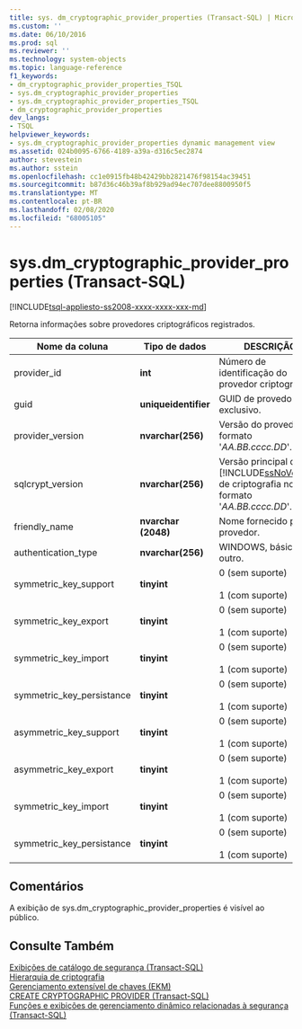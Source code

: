 ```yaml
---
title: sys. dm_cryptographic_provider_properties (Transact-SQL) | Microsoft Docs
ms.custom: ''
ms.date: 06/10/2016
ms.prod: sql
ms.reviewer: ''
ms.technology: system-objects
ms.topic: language-reference
f1_keywords:
- dm_cryptographic_provider_properties_TSQL
- sys.dm_cryptographic_provider_properties
- sys.dm_cryptographic_provider_properties_TSQL
- dm_cryptographic_provider_properties
dev_langs:
- TSQL
helpviewer_keywords:
- sys.dm_cryptographic_provider_properties dynamic management view
ms.assetid: 024b0095-6766-4189-a39a-d316c5ec2874
author: stevestein
ms.author: sstein
ms.openlocfilehash: cc1e0915fb48b42429bb2821476f98154ac39451
ms.sourcegitcommit: b87d36c46b39af8b929ad94ec707dee8800950f5
ms.translationtype: MT
ms.contentlocale: pt-BR
ms.lasthandoff: 02/08/2020
ms.locfileid: "68005105"
---
```

# <a name="sysdm_cryptographic_provider_properties-transact-sql"></a>sys.dm_cryptographic_provider_properties (Transact-SQL)
[!INCLUDE[tsql-appliesto-ss2008-xxxx-xxxx-xxx-md](../../includes/tsql-appliesto-ss2008-xxxx-xxxx-xxx-md.md)]

  Retorna informações sobre provedores criptográficos registrados.  
  
 
|Nome da coluna|Tipo de dados|DESCRIÇÃO|  
|-----------------|---------------|-----------------|  
|provider_id|**int**|Número de identificação do provedor criptográfico.|  
|guid|**uniqueidentifier**|GUID de provedor exclusivo.|  
|provider_version|**nvarchar(256)**|Versão do provedor no formato '*AA.BB.cccc.DD*'.|  
|sqlcrypt_version|**nvarchar(256)**|Versão principal da API [!INCLUDE[ssNoVersion](../../includes/ssnoversion-md.md)] de criptografia no formato '*AA.BB.cccc.DD*'.|  
|friendly_name|**nvarchar (2048)**|Nome fornecido pelo provedor.|  
|authentication_type|**nvarchar(256)**|WINDOWS, básico ou outro.|  
|symmetric_key_support|**tinyint**|0 (sem suporte)<br /><br /> 1 (com suporte)|  
|symmetric_key_export|**tinyint**|0 (sem suporte)<br /><br /> 1 (com suporte)|  
|symmetric_key_import|**tinyint**|0 (sem suporte)<br /><br /> 1 (com suporte)|  
|symmetric_key_persistance|**tinyint**|0 (sem suporte)<br /><br /> 1 (com suporte)|  
|asymmetric_key_support|**tinyint**|0 (sem suporte)<br /><br /> 1 (com suporte)|  
|asymmetric_key_export|**tinyint**|0 (sem suporte)<br /><br /> 1 (com suporte)|  
|symmetric_key_import|**tinyint**|0 (sem suporte)<br /><br /> 1 (com suporte)|  
|symmetric_key_persistance|**tinyint**|0 (sem suporte)<br /><br /> 1 (com suporte)|  
  
## <a name="remarks"></a>Comentários  
 A exibição de sys.dm_cryptographic_provider_properties é visível ao público.  
  
## <a name="see-also"></a>Consulte Também  
 [Exibições de catálogo de segurança &#40;Transact-SQL&#41;](../../relational-databases/system-catalog-views/security-catalog-views-transact-sql.md)   
 [Hierarquia de criptografia](../../relational-databases/security/encryption/encryption-hierarchy.md)   
 [Gerenciamento extensível de chaves &#40;EKM&#41;](../../relational-databases/security/encryption/extensible-key-management-ekm.md)   
 [CREATE CRYPTOGRAPHIC PROVIDER &#40;Transact-SQL&#41;](../../t-sql/statements/create-cryptographic-provider-transact-sql.md)   
 [Funções e exibições de gerenciamento dinâmico relacionadas à segurança &#40;Transact-SQL&#41;](../../relational-databases/system-dynamic-management-views/security-related-dynamic-management-views-and-functions-transact-sql.md)  
  
  
